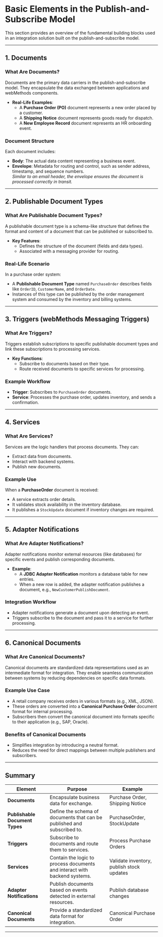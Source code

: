 # **Basic Elements in the Publish-and-Subscribe Model**

This section provides an overview of the fundamental building blocks used in an integration solution built on the publish-and-subscribe model.

---

## 1. Documents

### What Are Documents?

Documents are the primary data carriers in the publish-and-subscribe model. They encapsulate the data exchanged between applications and webMethods components.

- **Real-Life Examples**:
  - A **Purchase Order (PO)** document represents a new order placed by a customer.
  - A **Shipping Notice** document represents goods ready for dispatch.
  - A **New Employee Record** document represents an HR onboarding event.

### Document Structure

Each document includes:

- **Body**: The actual data content representing a business event.
- **Envelope**: Metadata for routing and control, such as sender address, timestamp, and sequence numbers.  
  _Similar to an email header, the envelope ensures the document is processed correctly in transit._

---

## 2. Publishable Document Types

### What Are Publishable Document Types?

A publishable document type is a schema-like structure that defines the format and content of a document that can be published or subscribed to.

- **Key Features**:
  - Defines the structure of the document (fields and data types).
  - Associated with a messaging provider for routing.

### Real-Life Scenario

In a purchase order system:

- A **Publishable Document Type** named `PurchaseOrder` describes fields like `OrderID`, `CustomerName`, and `OrderDate`.
- Instances of this type can be published by the order management system and consumed by the inventory and billing systems.

---

## 3. Triggers (webMethods Messaging Triggers)

### What Are Triggers?

Triggers establish subscriptions to specific publishable document types and link these subscriptions to processing services.

- **Key Functions**:
  - Subscribe to documents based on their type.
  - Route received documents to specific services for processing.

### Example Workflow

- **Trigger**: Subscribes to `PurchaseOrder` documents.
- **Service**: Processes the purchase order, updates inventory, and sends a confirmation.

---

## 4. Services

### What Are Services?

Services are the logic handlers that process documents. They can:

- Extract data from documents.
- Interact with backend systems.
- Publish new documents.

### Example Use

When a **PurchaseOrder** document is received:

- A service extracts order details.
- It validates stock availability in the inventory database.
- It publishes a `StockUpdate` document if inventory changes are required.

---

## 5. Adapter Notifications

### What Are Adapter Notifications?

Adapter notifications monitor external resources (like databases) for specific events and publish corresponding documents.

- **Example**:
  - A **JDBC Adapter Notification** monitors a database table for new entries.
  - When a new row is added, the adapter notification publishes a document, e.g., `NewCustomerPublishDocument`.

### Integration Workflow

- Adapter notifications generate a document upon detecting an event.
- Triggers subscribe to the document and pass it to a service for further processing.

---

## 6. Canonical Documents

### What Are Canonical Documents?

Canonical documents are standardized data representations used as an intermediate format for integration. They enable seamless communication between systems by reducing dependencies on specific data formats.

### Example Use Case

- A retail company receives orders in various formats (e.g., XML, JSON).
- These orders are converted into a **Canonical Purchase Order** document format for internal processing.
- Subscribers then convert the canonical document into formats specific to their application (e.g., SAP, Oracle).

### Benefits of Canonical Documents

- Simplifies integration by introducing a neutral format.
- Reduces the need for direct mappings between multiple publishers and subscribers.

---

## Summary

| **Element**                    | **Purpose**                                                               | **Example**                               |
| ------------------------------ | ------------------------------------------------------------------------- | ----------------------------------------- |
| **Documents**                  | Encapsulate business data for exchange.                                   | Purchase Order, Shipping Notice           |
| **Publishable Document Types** | Define the schema of documents that can be published and subscribed to.   | PurchaseOrder, StockUpdate                |
| **Triggers**                   | Subscribe to documents and route them to services.                        | Process Purchase Orders                   |
| **Services**                   | Contain the logic to process documents and interact with backend systems. | Validate inventory, publish stock updates |
| **Adapter Notifications**      | Publish documents based on events detected in external resources.         | Publish database changes                  |
| **Canonical Documents**        | Provide a standardized data format for integration.                       | Canonical Purchase Order                  |

---
